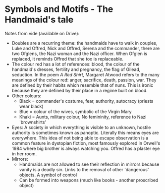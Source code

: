 

# Symbols and Motifs - The Handmaid's tale

Notes from vide (available on Drive):
* Doubles are a recurring theme: the handmaids have to walk in couples, Luke and Offred, Nick and Offred, Serena and the commander, there are two Ofglens, the Nazi woman and the Nazi officer. When Ofglen is replaced, it reminds Offred that she too is replaceable.
* The colour red has a lot of references: blood, the colour of the handmaid's dresses, fertility and pregnancy, the flag of Gilead, seduction. In the poem *A Red Shirt*, Margaret Atwood refers to the many meanings of the colour red: anger, sacrifice, death, passion, war. They are defined by their habits which resemble that of nuns. This is ironic because they are defined by their place in a regime built on blood.
* Other colours:
	* Black = commander's costume, fear, authority, autocracy (priests wear black)
	* Blue = colour of the wives, symbolic of the Virgin Mary
	* Khaki = Aunts, military colour, No femininity, reference to Nazi 'brownshirts'
* Eyes: A society in which everything is visible to an unknown, hostile authority is sometimes known as panoptic. Literally this means eyes are everywhere. This idea of not being able to escape observation is a common feature in dystopian fiction, most famously explored in Orwell's 1984 where big brother is always watching you. Offred has a plaster eye in her room.
* Mirrors:
	* Handmaids are not allowed to see their reflection in mirrors because vanity is a deadly sin. Links to the removal of other 'dangerous' objects. A symbol of control
	* Can be formed into weapons (much like books - another proscribed object)
<!--stackedit_data:
eyJoaXN0b3J5IjpbNDUzNDc3MzU5LC0xNzA0MDU3MjU5LC0yMT
M2MzgyMDI5LDE3Nzg2MzI2MzcsLTE3OTA4MTMwMzUsNTIyNTIz
OTMxXX0=
-->